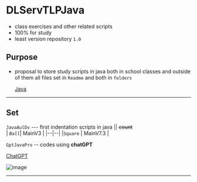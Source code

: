 # DLServTLPJava

 - class exercises and other related scripts
 - 100% for study
 - least version repository `1.0` 
 


## Purpose
- proposal to store study scripts in java both in school classes and outside of them all files set in `Readme` and both in `folders`


	[Java](https://www.java.com/pt-BR/)

---	
## Set 


`JavaAulDv` --- first indentation scripts in java || ~~count~~  
|  *`Ball`*| MainV3 |
|--|--|
|`Square`  | MainV7.3 |

`GptJavaPro` -- codes using **chatGPT**

[ChatGPT](https://openai.com/blog/chatgpt/)


![image](https://user-images.githubusercontent.com/87165376/218897030-98b4de0f-d4b2-4cdf-91f5-9d45c023d721.png)

----

